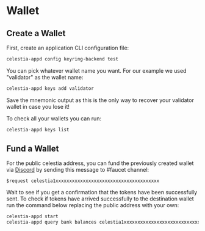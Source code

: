 # Wallet

## Create a Wallet

First, create an application CLI configuration file:

```sh
celestia-appd config keyring-backend test
```

You can pick whatever wallet name you want.
For our example we used "validator" as the wallet name:

```sh
celestia-appd keys add validator
```

Save the mnemonic output as this is the only way to
recover your validator wallet in case you lose it!

To check all your wallets you can run:

```sh
celestia-appd keys list
```

## Fund a Wallet

For the public celestia address, you can fund the
previously created wallet via [Discord](https://discord.gg/celestiacommunity)
by sending this message to #faucet channel:

```text
$request celestia1xxxxxxxxxxxxxxxxxxxxxxxxxxxxxxxxxxxxxx
```

Wait to see if you get a confirmation that the
tokens have been successfully sent. To check if
tokens have arrived successfully to the destination
wallet run the command below replacing the public
address with your own:

```sh
celestia-appd start
celestia-appd query bank balances celestia1xxxxxxxxxxxxxxxxxxxxxxxxxxxxxxxxxxxxxx
```
